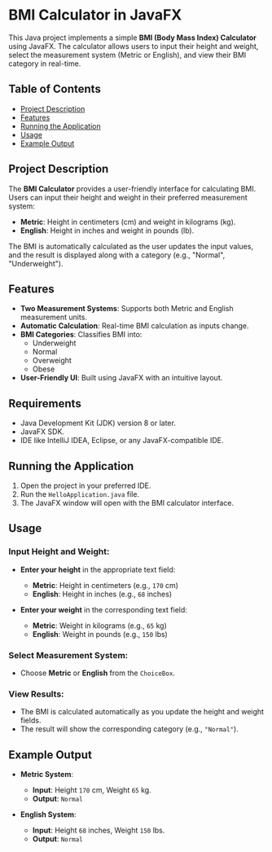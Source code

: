 # BMI Calculator in JavaFX

This Java project implements a simple **BMI (Body Mass Index) Calculator** using JavaFX. The calculator allows users to input their height and weight, select the measurement system (Metric or English), and view their BMI category in real-time.

## Table of Contents
- [Project Description](#project-description)
- [Features](#features)
- [Running the Application](#running-the-application)
- [Usage](#usage)
- [Example Output](#example-output)

## Project Description

The **BMI Calculator** provides a user-friendly interface for calculating BMI. Users can input their height and weight in their preferred measurement system:
- **Metric**: Height in centimeters (cm) and weight in kilograms (kg).
- **English**: Height in inches and weight in pounds (lb).

The BMI is automatically calculated as the user updates the input values, and the result is displayed along with a category (e.g., "Normal", "Underweight").

## Features

- **Two Measurement Systems**: Supports both Metric and English measurement units.
- **Automatic Calculation**: Real-time BMI calculation as inputs change.
- **BMI Categories**: Classifies BMI into:
  - Underweight
  - Normal
  - Overweight
  - Obese
- **User-Friendly UI**: Built using JavaFX with an intuitive layout.


## Requirements

- Java Development Kit (JDK) version 8 or later.
- JavaFX SDK.
- IDE like IntelliJ IDEA, Eclipse, or any JavaFX-compatible IDE.


## Running the Application

1. Open the project in your preferred IDE.
2. Run the `HelloApplication.java` file.
3. The JavaFX window will open with the BMI calculator interface.

## Usage

### Input Height and Weight:
- **Enter your height** in the appropriate text field:
  - **Metric**: Height in centimeters (e.g., `170` cm)
  - **English**: Height in inches (e.g., `68` inches)

- **Enter your weight** in the corresponding text field:
  - **Metric**: Weight in kilograms (e.g., `65` kg)
  - **English**: Weight in pounds (e.g., `150` lbs)

### Select Measurement System:
- Choose **Metric** or **English** from the `ChoiceBox`.

### View Results:
- The BMI is calculated automatically as you update the height and weight fields.
- The result will show the corresponding category (e.g., `"Normal"`).

## Example Output

- **Metric System**:
  - **Input**: Height `170` cm, Weight `65` kg.
  - **Output**: `Normal`

- **English System**:
  - **Input**: Height `68` inches, Weight `150` lbs.
  - **Output**: `Normal`
